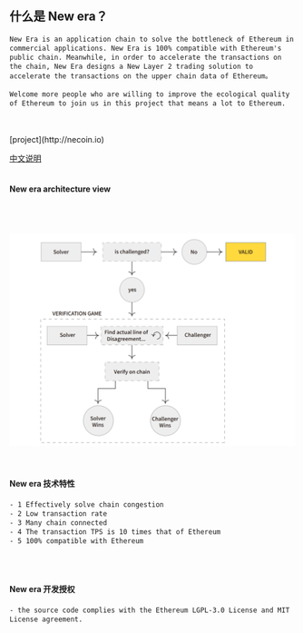<br>
<br>

## 什么是 New era？



```
New Era is an application chain to solve the bottleneck of Ethereum in commercial applications. New Era is 100% compatible with Ethereum's public chain. Meanwhile, in order to accelerate the transactions on the chain, New Era designs a New Layer 2 trading solution to accelerate the transactions on the upper chain data of Ethereum。

Welcome more people who are willing to improve the ecological quality of Ethereum to join us in this project that means a lot to Ethereum. 
```

<br>
<br>
[project](http://necoin.io)   

[中文说明](/README.md) 
<br>
<br>

#### New era architecture view

<br>
<br>
<br>

<div align="center">
<img src=https://github.com/neccoin/resource/blob/main/img/architecture.png />
</div>

<br>
<br>

####  New era 技术特性


```
- 1 Effectively solve chain congestion
- 2 Low transaction rate
- 3 Many chain connected
- 4 The transaction TPS is 10 times that of Ethereum
- 5 100% compatible with Ethereum
```
<br>
<br>

#### New era 开发授权
```
- the source code complies with the Ethereum LGPL-3.0 License and MIT License agreement. 
```
